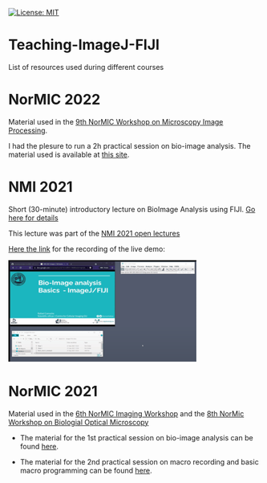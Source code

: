 [![License: MIT](https://img.shields.io/badge/License-MIT-yellow.svg)](https://opensource.org/licenses/MIT)

# Teaching-ImageJ-FIJI

List of resources used during different courses

# NorMIC 2022

Material used in the [9th NorMIC Workshop on Microscopy Image Processing](https://www.med.uio.no/ncmm/english/news-and-events/events/courses-and-workshops/2022/9th-normic-imaging-workshop).

I had the plesure to run a 2h practical session on bio-image analysis. The material used is available at [this site](./NorMIC/Day_1_Intro).

# NMI 2021

Short (30-minute) introductory lecture on BioImage Analysis using FIJI. [Go here for details](./NMI-2021)

This lecture was part of the [NMI 2021 open lectures](https://nmisweden.se/arkiv/4th-nmi-course-online.html)

[Here the link](https://youtu.be/_9TWrzm3vBg) for the recording of the live demo:

[![Go here for the recording of the live demo](./misc/NMI_2021.gif)](https://youtu.be/_9TWrzm3vBg)

# NorMIC 2021

Material used in the [6th NorMIC Imaging Workshop](https://www.med.uio.no/ncmm/english/news-and-events/events/courses-and-workshops/2021/normic-imaging-workshop-course-in-advanced-light-m.html) and the [8th NorMic Workshop on Biologial Optical Microscopy](https://www.med.uio.no/ncmm/english/news-and-events/events/courses-and-workshops/2022/8th-normic-imaging-workshop)

* The material for the 1st practical session on bio-image analysis can be found [here](./NorMIC/Day_1_Intro).

* The material for the 2nd practical session on macro recording and basic macro programming can be found [here](./NorMIC/Day_2_Macro_recording).
